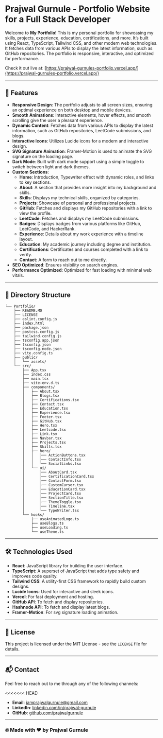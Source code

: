 # Prajwal Gurnule - Portfolio Website for a Full Stack Developer

Welcome to **My Portfolio**! This is my personal portfolio for showcasing my skills, projects, experience, education, certifications, and more. It’s built using React, TypeScript, Tailwind CSS, and other modern web technologies. It fetches data from various APIs to display the latest information, such as GitHub repositories. The portfolio is responsive, interactive, and optimized for performance.

Check it out live at: [https://prajwal-gurnules-portfolio.vercel.app/](https://prajwal-gurnules-portfolio.vercel.app/)

---

## 🚀 Features

- **Responsive Design**: The portfolio adjusts to all screen sizes, ensuring an optimal experience on both desktop and mobile devices.
- **Smooth Animations**: Interactive elements, hover effects, and smooth scrolling give the user a pleasant experience.
- **Dynamic Content**: Fetches data from various APIs to display the latest information, such as GitHub repositories, LeetCode submissions, and blogs.
- **Interactive Icons**: Utilizes Lucide icons for a modern and interactive design.
- **SVG Signature Animation**: Framer-Motion is used to animate the SVG signature on the loading page.
- **Dark Mode**: Built with dark mode support using a simple toggle to switch between light and dark themes.
- **Custom Sections**:
  - **Home**: Introduction, Typewriter effect with dynamic roles, and links to key sections.
  - **About**: A section that provides more insight into my background and skills.
  - **Skills**: Displays my technical skills, organized by categories.
  - **Projects**: Showcase of personal and professional projects.
  - **GitHub**: Fetches and displays my GitHub repositories with a link to view the profile.
  - **LeetCode**: Fetches and displays my LeetCode submissions.
  - **Badges**: Displays badges from various platforms like GitHub, LeetCode, and HackerRank.
  - **Experience**: Details about my work experience with a timeline layout.
  - **Education**: My academic journey including degree and institution.
  - **Certifications**: Certificates and courses completed with a link to verify.
  - **Contact**: A form to reach out to me directly.
- **SEO Optimized**: Ensures visibility on search engines.
- **Performance Optimized**: Optimized for fast loading with minimal web vitals.

---

## 📂 **Directory Structure**
```
└── Portfolio/
    ├── README.MD
    ├── LICENSE
    ├── eslint.config.js
    ├── index.html
    ├── package.json
    ├── postcss.config.js
    ├── tailwind.config.js
    ├── tsconfig.app.json
    ├── tsconfig.json
    ├── tsconfig.node.json
    ├── vite.config.ts
    ├── public/
    │   └── assets/
    └── src/
        ├── App.tsx
        ├── index.css
        ├── main.tsx
        ├── vite-env.d.ts
        ├── components/
        │   ├── About.tsx
        │   ├── Blogs.tsx
        │   ├── Certifications.tsx
        │   ├── Contact.tsx
        │   ├── Education.tsx
        │   ├── Experience.tsx
        │   ├── Footer.tsx
        │   ├── GitHub.tsx
        │   ├── Hero.tsx
        │   ├── Leetcode.tsx
        │   ├── Link.tsx
        │   ├── Navbar.tsx
        │   ├── Projects.tsx
        │   ├── Skills.tsx
        │   ├── hero/
        │   │   ├── ActionButtons.tsx
        │   │   ├── ContactInfo.tsx
        │   │   └── SocialLinks.tsx
        │   └── ui/
        │       ├── AboutCard.tsx
        │       ├── CertificationCard.tsx
        │       ├── ContactForm.tsx
        │       ├── CustomCursor.tsx
        │       ├── EducationCard.tsx
        │       ├── ProjectCard.tsx
        │       ├── SectionTitle.tsx
        │       ├── ThemeToggle.tsx
        │       ├── Timeline.tsx
        │       └── TypeWriter.tsx
        └── hooks/
            ├── useAnimatedLogo.ts
            ├── useBlogs.ts
            ├── useLoading.ts
            └── useTheme.ts
```

---

## 🛠 Technologies Used

- **React**: JavaScript library for building the user interface.
- **TypeScript**: A superset of JavaScript that adds type safety and improves code quality.
- **Tailwind CSS**: A utility-first CSS framework to rapidly build custom designs.
- **Lucide Icons**: Used for interactive and sleek icons.
- **Vercel**: For fast deployment and hosting.
- **GitHub API**: To fetch and display repositories.
- **Hashnode API**: To fetch and display latest blogs.
- **Framer-Motion**: For svg signature loading animation.

---


## 📜 License

This project is licensed under the MIT License - see the `LICENSE` file for details.

---

## 📬 Contact

Feel free to reach out to me through any of the following channels:

<<<<<<< HEAD
- **Email**: [iamprajwalgurnule@gmail.com](mailto:iamprajwalgurnule@gmail.com)
- **LinkedIn**: [linkedin.com/in/prajwal-gurnule](https://linkedin.com/in/prajwal-gurnule)
- **GitHub**: [github.com/prajwalgurnule](https://github.com/prajwalgurnule)

---

### 🔥 Made with ❤️ by **Prajwal Gurnule**
